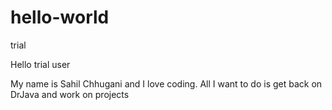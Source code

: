 # hello-world
trial

Hello trial user

My name is Sahil Chhugani and I love coding. All I want to do is get back on DrJava and work on projects
